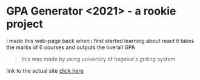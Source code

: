 # GPA Generator <2021> - a rookie project

i made this web-page back when i first sterted learning about react it takes the marks of 6 courses and outputs the overall GPA

> this was made by using university of hageisa's grding system

link to the actual site <a href='https://uoh-ggen.netlify.app/'>click here</a>